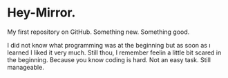 # Hey-Mirror.
My first repository on GitHub. Something new. Something good.

I did not know what programming was at the beginning but as soon as ı learned I liked it very much. Still thou, I remember feelin a little bit scared in the beginning. Because you know coding is hard. Not an easy task. Still manageable.
